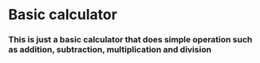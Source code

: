 <h1>Basic calculator</h1>
<h3>This is just a basic calculator that does simple operation such as addition, subtraction, multiplication and division</h3>